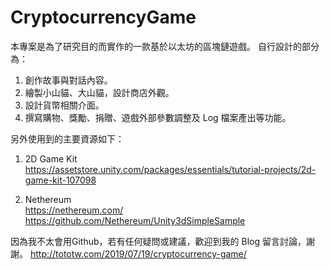 # CryptocurrencyGame
本專案是為了研究目的而實作的一款基於以太坊的區塊鏈遊戲。
自行設計的部分為：
1. 創作故事與對話內容。
2. 繪製小山貓、大山貓，設計商店外觀。
3. 設計貨幣相關介面。
4. 撰寫購物、獎勵、捐贈、遊戲外部參數調整及 Log 檔案產出等功能。

另外使用到的主要資源如下：
1. 2D Game Kit <br>
https://assetstore.unity.com/packages/essentials/tutorial-projects/2d-game-kit-107098

2. Nethereum <br>
https://nethereum.com/ <br>
https://github.com/Nethereum/Unity3dSimpleSample

因為我不太會用Github，若有任何疑問或建議，歡迎到我的 Blog 留言討論，謝謝。
http://tototw.com/2019/07/19/cryptocurrency-game/ 
